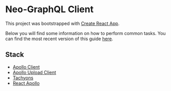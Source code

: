 # Neo-GraphQL Client

This project was bootstrapped with [Create React App](https://github.com/facebookincubator/create-react-app).

Below you will find some information on how to perform common tasks. You can find the most recent version of this guide [here](https://github.com/facebookincubator/create-react-app/blob/master/packages/react-scripts/template/README.md).

## Stack

* [Apollo Client](https://github.com/apollographql/apollo-client)
* [Apollo Upload Client](https://github.com/jaydenseric/apollo-upload-client)
* [Tachyons](https://github.com/tachyons-css/tachyons)
* [React Apollo](https://github.com/apollographql/react-apollo)
